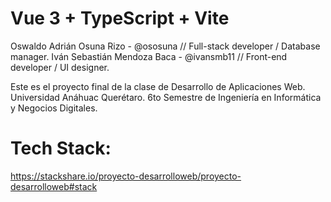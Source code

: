# Vue 3 + TypeScript + Vite

Oswaldo Adrián Osuna Rizo - @ososuna // Full-stack developer / Database manager.
Iván Sebastián Mendoza Baca - @ivansmb11 // Front-end developer / UI designer.


Este es el proyecto final de la clase de Desarrollo de Aplicaciones Web.
Universidad Anáhuac Querétaro.
6to Semestre de Ingeniería en Informática y Negocios Digitales.

# Tech Stack:
https://stackshare.io/proyecto-desarrolloweb/proyecto-desarrolloweb#stack
